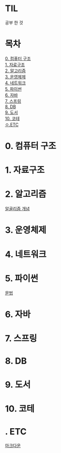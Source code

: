 # TIL
공부 한 것

# 목차
[0. 컴퓨터 구조](#0-컴퓨터-구조)<br>
[1. 자료구조](#1-자료구조)<br>
[2. 알고리즘](#2-알고리즘)<br>
[3. 운영체제](#3-운영체제)<br>
[4. 네트워크](#4-네트워크)<br>
[5. 파이썬](#5-파이썬)<br>
[6. 자바](#6-자바)<br>
[7. 스프링](#7-스프링)<br>
[8. DB](#8-db)<br>
[9. 도서](#9-도서)<br>
[10. 코테](10-코테)<br>
[ㅇ.ETC](#ETC)<br>

# 0. 컴퓨터 구조

# 1. 자료구조

# 2. 알고리즘
[알골리즘 개념]()
# 3. 운영체제

# 4. 네트워크

# 5. 파이썬
[문법](https://github.com/SSHTED/TIL/blob/main/%ED%8C%8C%EC%9D%B4%EC%8D%AC/%EB%AC%B8%EB%B2%95.md)
# 6. 자바

# 7. 스프링

# 8. DB

# 9. 도서

# 10. 코테

# .  ETC
[마크다운](https://github.com/SSHTED/TIL/blob/main/ETC/MarkDown.md)